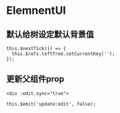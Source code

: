# ElemnentUI

## 默认给树设定默认背景值
```
this.$nextTick(() => {
  this.$refs.leftTree.setCurrentKey('');
});
```

## 更新父组件prop

```
<div :edit.sync="true">

this.$emit('update:edit', false);
```